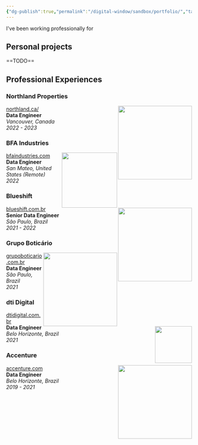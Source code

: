 ```yaml
---
{"dg-publish":true,"permalink":"/digital-window/sandbox/portfolio/","tags":["window-post"],"dgShowLocalGraph":true,"dgShowToc":true}
---
```





<link rel="stylesheet" href="https://pyscript.net/alpha/pyscript.css" /> <script defer src="https://pyscript.net/alpha/pyscript.js"></script>


<div class="career-stats">
	<div>I've been working professionally for</div>
	<div id="career_timer"></div>
</div>


## Personal projects

==TODO==


## Professional Experiences

<section class="jobs">
<div class="job">

### Northland Properties

  <div class="heading">
    <img align="right" class="header job-company-logo" src="https://northland.ca/wp-content/uploads/2021/08/NorthlandProperties_Horiz_240px.svg" width="200px" />
    <div class="details">
      <a class="job-company-url" href="https://northland.ca/">northland.ca/</a><br>
      <span><b>Data Engineer</b></span><br>
      <span><i>Vancouver, Canada</i></span><br>
      <span><i>2022 - 2023</i></span><br>
    </div>
  </div>
  <!-- description here -->
</div>

<div class="job">

### BFA Industries

  <div class="heading">
    <img align="right" class="header job-company-logo" src="https://mma.prnewswire.com/media/1472361/BFA_Industries_Logo.jpg?p=facebook" width="150px" />
    <div class="details">
      <a class="job-company-url" href="https://www.bfaindustries.com/">bfaindustries.com</a><br>
      <span><b>Data Engineer</b></span><br>
      <span><i>San Mateo, United States (Remote)</i></span><br>
      <span><i>2022</i></span><br>
    </div>
  </div>
  <!-- description here -->
</div>

<div class="job">

### Blueshift

  <div class="heading">
    <img align="right" class="header job-company-logo" src="https://blueshift.com.br/img/logo-blueshift.svg" width="200px" />
    <div class="details">
      <a class="job-company-url" href="https://blueshift.com.br/">blueshift.com.br</a><br>
      <span><b>Senior Data Engineer</b></span><br>
      <span><i>São Paulo, Brazil</i></span><br>
      <span><i>2021 - 2022</i></span><br>
    </div>
  </div>
  <!-- description here -->
</div>

<div class="job">

### Grupo Boticário

  <div class="heading">
    <img align="right" class="header job-company-logo" src="https://d2908q01vomqb2.cloudfront.net/d435a6cdd786300dff204ee7c2ef942d3e9034e2/2022/06/21/botblog_image001-1.png" width="200px" />
    <div class="details">
      <a class="job-company-url" href="https://www.grupoboticario.com.br/">grupoboticario.com.br</a><br>
      <span><b>Data Engineer</b></span><br>
      <span><i>São Paulo, Brazil</i></span><br>
      <span><i>2021</i></span><br>
    </div>
  </div>
  <!-- description here -->
</div>

<div class="job">

### dti Digital

  <div class="heading">
    <img align="right" class="header job-company-logo" src="https://avatars.githubusercontent.com/u/38961128?s=280&v=4" width="100px" />
    <div class="details">
      <a class="job-company-url" href="https://www.dtidigital.com.br/">dtidigital.com.br</a><br>
      <span><b>Data Engineer</b></span><br>
      <span><i>Belo Horizonte, Brazil</i></span><br>
      <span><i>2021</i></span><br>
    </div>
  </div>
  <!-- description here -->
</div>

<div class="job">

### Accenture

  <div class="heading">
    <img align="right" class="header" src="https://www.creativevirtual.com/wp-content/uploads/2021/03/accenture-logo.png" width="200px" />
    <div class="details">
      <a href="https://www.accenture.com/us-en">accenture.com</a><br>
      <span class="job-position"><b>Data Engineer</b></span><br>
      <span class="job-location"><i>Belo Horizonte, Brazil</i></span><br>
      <span class="job-duration"><i>2019 - 2021</i></span><br>
    </div>
  </div>
  <!-- description here -->
</div>

</div>



<py-script src="https://gist.githubusercontent.com/GabrielMMelo/d1ce71596a0d7e02bb80b4188f1f8a1c/raw/career_timer.py"></py-script>
